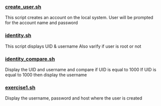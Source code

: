 ### [create_user.sh](https://github.com/deesirouss/bash-script/blob/main/lesson1/create_user.sh)
This script creates an account on the local system.
User will be prompted for the account name and password

### [identity.sh](https://github.com/deesirouss/bash-script/blob/main/lesson1/identity.sh)
This script displays UID & username
Also varify if user is root or not

### [identity_compare.sh](https://github.com/deesirouss/bash-script/blob/main/lesson1/identity_compare.sh)
Display the UID and username and compare if UID is equal to 1000
If UID is equal to 1000 then display the username

### [exercise1.sh](https://github.com/deesirouss/bash-script/blob/main/lesson1/exercise1.sh)
Display the username, password and host where the user is created
